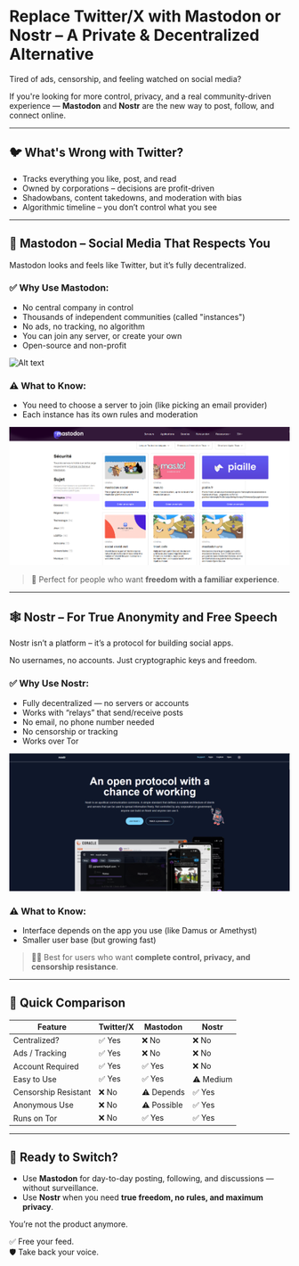 
# Replace Twitter/X with Mastodon or Nostr – A Private & Decentralized Alternative

Tired of ads, censorship, and feeling watched on social media?

If you're looking for more control, privacy, and a real community-driven experience — **Mastodon** and **Nostr** are the new way to post, follow, and connect online.

---

## 🐦 What's Wrong with Twitter?

- Tracks everything you like, post, and read
- Owned by corporations – decisions are profit-driven
- Shadowbans, content takedowns, and moderation with bias
- Algorithmic timeline – you don’t control what you see

---

## 🐘 Mastodon – Social Media That Respects You

Mastodon looks and feels like Twitter, but it’s fully decentralized.

### ✅ Why Use Mastodon:
- No central company in control
- Thousands of independent communities (called "instances")
- No ads, no tracking, no algorithm
- You can join any server, or create your own
- Open-source and non-profit

![Alt text](caps/Mastdon.png)

### ⚠️ What to Know:
- You need to choose a server to join (like picking an email provider)
- Each instance has its own rules and moderation

![Alt text](caps/mastdon2.png)


> 💬 Perfect for people who want **freedom with a familiar experience**.

---

## 🕸️ Nostr – For True Anonymity and Free Speech

Nostr isn’t a platform – it’s a protocol for building social apps.

No usernames, no accounts. Just cryptographic keys and freedom.

### ✅ Why Use Nostr:
- Fully decentralized — no servers or accounts
- Works with “relays” that send/receive posts
- No email, no phone number needed
- No censorship or tracking
- Works over Tor


![Alt text](caps/nostr.png)

### ⚠️ What to Know:
- Interface depends on the app you use (like Damus or Amethyst)
- Smaller user base (but growing fast)

> 🕵️‍♂️ Best for users who want **complete control, privacy, and censorship resistance**.

---

## 💬 Quick Comparison

| Feature                   | Twitter/X     | Mastodon       | Nostr          |
|---------------------------|---------------|----------------|----------------|
| Centralized?              | ✅ Yes         | ❌ No           | ❌ No           |
| Ads / Tracking            | ✅ Yes         | ❌ No           | ❌ No           |
| Account Required          | ✅ Yes         | ✅ Yes          | ❌ No           |
| Easy to Use               | ✅ Yes         | ✅ Yes          | ⚠️ Medium       |
| Censorship Resistant      | ❌ No          | ⚠️ Depends      | ✅ Yes          |
| Anonymous Use             | ❌ No          | ⚠️ Possible     | ✅ Yes          |
| Runs on Tor               | ❌ No          | ✅ Yes          | ✅ Yes          |

---

## 🔄 Ready to Switch?

- Use **Mastodon** for day-to-day posting, following, and discussions — without surveillance.
- Use **Nostr** when you need **true freedom, no rules, and maximum privacy**.

You’re not the product anymore.

✅ Free your feed.  
🛡️ Take back your voice.
